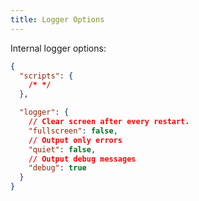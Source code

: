 ```yaml
---
title: Logger Options
---
```


Internal logger options:

```json
{
  "scripts": {
    /* */
  },

  "logger": {
    // Clear screen after every restart.
    "fullscreen": false,
    // Output only errors
    "quiet": false,
    // Output debug messages
    "debug": true
  }
}
```
